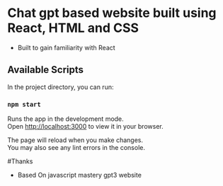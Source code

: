 # Chat gpt based website built using React, HTML and CSS
- Built to gain familiarity with React

## Available Scripts

In the project directory, you can run:

### `npm start`

Runs the app in the development mode.\
Open [http://localhost:3000](http://localhost:3000) to view it in your browser.

The page will reload when you make changes.\
You may also see any lint errors in the console.

#Thanks
- Based On javascript mastery gpt3 website
